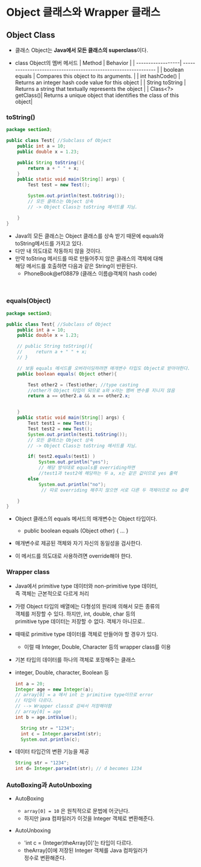 # Object 클래스와 Wrapper 클래스

## Object Class

- 클래스 Object는 **Java에서 모든 클래스의 superclass**이다.

- class Object의 멤버 메서드
  | Method | Behavior |
  | ------------------| --------------------------------------------------------------- |
  | boolean equals | Compares this object to its arguments. |
  | int hashCode() | Returns an integer hash code value for this object |
  | String toString | Returns a string that textually represents the object |
  | Class<?> getClass()| Returns a unique object that identifies the class of this object|

### toString()

```java
package section3;

public class Test{ //Subclass of Object
    public int a = 10;
    public double x = 1.23;

    public String toString(){
        return a + " " + x;
    }
    public static void main(String[] args) {
        Test test = new Test();

        System.out.println(test.toString());
        // 모든 클래스는 Object 상속
        // -> Object Class는 toString 메서드를 지님.

    }
}
```

- Java의 모든 클래스는 Object 클래스를 상속 받기 때문에 equals와  
  toString메서드를 가지고 있다.
- 다만 내 의도대로 작동하지 않을 것이다.
- 만약 toString 메서드를 따로 만들어주지 않은 클래스의 객체에 대해  
  해당 메서드를 호출하면 다음과 같은 String이 반환된다.
  - PhoneBook@ef08879 (클래스 이름@객체의 hash code)

<br>

### equals(Object)

```java
package section3;

public class Test{ //Subclass of Object
    public int a = 10;
    public double x = 1.23;

    // public String toString(){
    //     return a + " " + x;
    // }

    // 보동 equals 메서드를 오버라이딩하려면 매개변수 타입도 Object로 받아야한다.
    public boolean equals( Object other){

        Test other2 = (Test)other; //type casting
        //other가 Object 타입이 되므로 a와 x라는 멤버 변수를 지니지 않음
        return a == other2.a && x == other2.x;


    }
    public static void main(String[] args) {
        Test test1 = new Test();
        Test test2 = new Test();
        System.out.println(test1.toString());
        // 모든 클래스는 Object 상속
        // -> Object Class는 toString 메서드를 지님.

        if( test2.equals(test1) )
            System.out.println("yes");
            // 해당 방식대로 equals를 overriding하면
            //test1과 test2에 해당하는 두 a, x는 같은 값이므로 yes 출력
        else
            System.out.println("no");
             // 따로 overriding 해주지 않으면 서로 다른 두 객체이므로 no 출력

    }
}
```

- Object 클래스의 equals 메서드의 매개변수는 Object 타입이다.

  - public boolean equals (Object other) { ... }

- 매개변수로 제공된 객체와 자기 자신의 동일성을 검사한다.

- 이 메서드를 의도대로 사용하려면 override해야 한다.

### Wrapper class

- Java에서 primitive type 데이터와 non-primitive type 데이터,  
  즉 객체는 근본적으로 다르게 처리

- 가령 Object 타입의 배열에는 다형성의 원리에 의해서 모든 종류의  
  객체를 저장할 수 있다. 하지만, int, double, char 등의  
  primitive
  type 데이터는 저장할 수 없다. 객체가 아니므로..

- 때때로 primitive type 데이터를 객체로 만들어야 할 경우가 있다.

  - 이럴 때 Integer, Double, Character 등의 wrapper class를 이용

- 기본 타입의 데이터를 하나의 객체로 포장해주는 클래스

- integer, Double, character, Boolean 등

  ```java
  int a = 20;
  Integer age = new Integer(a);
  // array[0] = a 에서 int 는 primitive type이므로 error
  // 타입이 다르다.
  // --> Wrapper class로 감싸서 저장해야함
  // array[0] = age
  int b = age.intValue();

    String str = "1234";
    int c = Integer.parseInt(str);
    System.out.println(c);
  ```

- 데이터 타입간의 변환 기능을 제공
  ```java
  String str = "1234";
  int d= Integer.parseInt(str); // d becomes 1234
  ```

### AutoBoxing과 AutoUnboxing

- AutoBoxing

  - `array[0] = 10` 은 원칙적으로 문법에 어긋난다.
  - 하지만 java 컴파일러가 이것을 Integer 객체로 변환해준다.

- AutoUnboxing
  - 'int c = (Integer)theArray[0]'는 타입이 다르다.
  - theArray[0]에 저장된 Integer 객체를 Java 컴파일러가  
    정수로 변환해준다.
